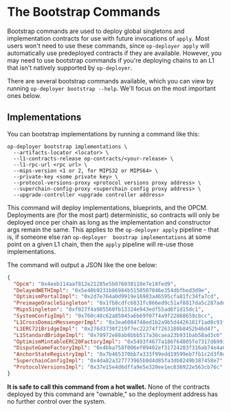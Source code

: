 # The Bootstrap Commands

Bootstrap commands are used to deploy global singletons and implementation contracts for use with future invocations 
of `apply`. Most users won't need to use these commands, since `op-deployer apply` will automatically use 
predeployed contracts if they are available. However, you may need to use bootstrap commands if you're deploying 
chains to an L1 that isn't natively supported by `op-deployer`.

There are several bootstrap commands available, which you can view by running `op-deployer bootstrap --help`. We'll 
focus on the most important ones below.

## Implementations

You can bootstrap implementations by running a command like this:

```shell
op-deployer bootstrap implementations \
  --artifacts-locator <locator> \ 
  --l1-contracts-release op-contracts/<your-release> \
  --l1-rpc-url <rpc url> \
  --mips-version <1 or 2, for MIPS32 or MIPS64> \
  --private-key <some private key> \ 
  --protocol-versions-proxy <protocol versions proxy address> \
  --superchain-config-proxy <superchain config proxy address> \
  --upgrade-controller <upgrade controller address>
```

This command will deploy implementations, blueprints, and the OPCM. Deployments are (for the most part) 
deterministic, so contracts will only be deployed once per chain as long as the implementation and constructor args 
remain the same. This applies to the `op-deployer apply` pipeline - that is, if someone else ran `op-deployer 
boostrap implementations` at some point on a given L1 chain, then the `apply` pipeline will re-use those 
implementations.

The command will output a JSON like the one below:

```json
{
  "Opcm": "0x4eeb114aaf812e21285e5b076030110e7e18fed9",
  "DelayedWETHImpl": "0x5e40b9231b86984b5150507046e354dbfbed3d9e",
  "OptimismPortalImpl": "0x2d7e764a0d9919e16983a46595cfa81fc34fa7cd",
  "PreimageOracleSingleton": "0x1fb8cdfc6831fc866ed9c51af8817da5c287add3",
  "MipsSingleton": "0xf027f4a985560fb13324e943edf55ad6f1d15dc1",
  "SystemConfigImpl": "0x760c48c62a85045a6b69f07f4a9f22868659cbcc",
  "L1CrossDomainMessengerImpl": "0x3ea6084748ed1b2a9b5d4426181f1ad8c93f6231",
  "L1ERC721BridgeImpl": "0x276d3730f219f7ec22274f7263180b8452b46d47",
  "L1StandardBridgeImpl": "0x78972e88ab8bbb517a36caea23b931bab58ad3c6",
  "OptimismMintableERC20FactoryImpl": "0x5493f4677a186f64805fe7317d6993ba4863988f",
  "DisputeGameFactoryImpl": "0x4bba758f006ef09402ef31724203f316ab74e4a0",
  "AnchorStateRegistryImpl": "0x7b465370bb7a333f99edd19599eb7fb1c2d3f8d2",
  "SuperchainConfigImpl": "0x4da82a327773965b8d4d85fa3db8249b387458e7",
  "ProtocolVersionsImpl": "0x37e15e4d6dffa9e5e320ee1ec036922e563cb76c"
}
```

**It is safe to call this command from a hot wallet.** None of the contracts deployed by this command are "ownable," 
so the deployment address has no further control over the system.
